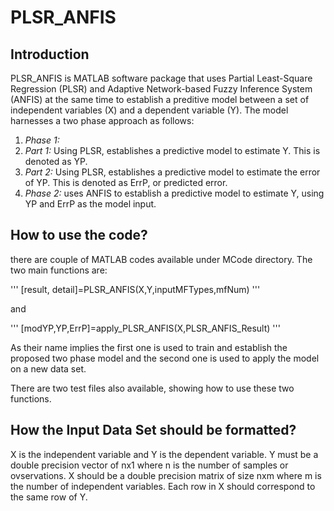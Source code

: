 # PLSR_ANFIS
## Introduction
PLSR_ANFIS is MATLAB software package that uses Partial Least-Square Regression (PLSR) and Adaptive Network-based Fuzzy Inference System (ANFIS) at the same time to establish a preditive model between a set of independent variables (X) and a dependent variable (Y). The model harnesses a two phase approach as follows:

1. *Phase 1:*
  1. *Part 1:* Using PLSR, establishes a predictive model to estimate Y. This is denoted as YP.
  2. *Part 2:* Using PLSR, establishes a predictive model to estimate the error of YP. This is denoted as ErrP, or predicted error.
2. *Phase 2:* uses ANFIS to establish a predictive model to estimate Y, using YP and ErrP as the model input.

## How to use the code?
there are couple of MATLAB codes available under MCode directory. The two main functions are:

'''
[result, detail]=PLSR_ANFIS(X,Y,inputMFTypes,mfNum)
'''

and 

'''
[modYP,YP,ErrP]=apply_PLSR_ANFIS(X,PLSR_ANFIS_Result)
'''

As their name implies the first one is used to train and establish the proposed two phase model and the second one is used to apply the model on a new data set.

There are two test files also available, showing how to use these two functions.

## How the Input Data Set should be formatted?
X is the independent variable and Y is the dependent variable. Y must be a double precision vector of nx1 where n is the number of samples or ovservations. X should be a double precision matrix of size nxm where m is the number of independent variables. Each row in X should correspond to the same row of Y.



